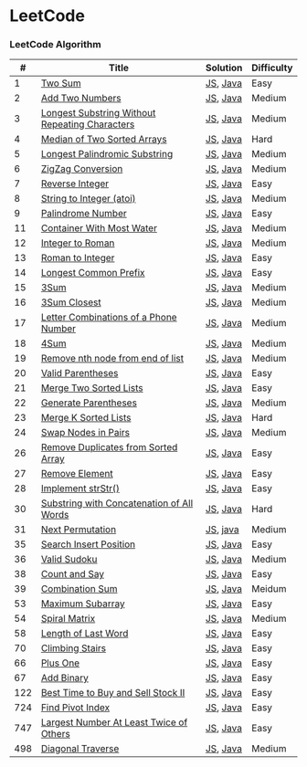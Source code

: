 LeetCode
========

### LeetCode Algorithm


| # | Title | Solution | Difficulty |
|---| ----- | -------- | ---------- |
|1|[Two Sum](https://leetcode-cn.com/problems/two-sum/)| [JS](./algorithms/js/twoSum/twoSum.js), [Java](./src/main/java/twoSum/TwoSum.java)|Easy|
|2|[Add Two Numbers](https://leetcode-cn.com/problems/add-two-numbers/)| [JS](./algorithms/js/addTwoNumbers/addTwoNumbers.js), [Java](./src/main/java/addTwoNumbers/AddTwoNumbers.java)|Medium|
|3|[Longest Substring Without Repeating Characters](https://leetcode-cn.com/problems/longest-substring-without-repeating-characters/)| [JS](./algorithms/js/longestSubstringWithoutRepeatingCharacters/longestSubstringWithoutRepeatingCharacters.js), [Java](./src/main/java/longestSubstringWithoutRepeatingCharacters/LongestSubstringWithoutRepeatingCharacters.java)|Medium|
|4|[Median of Two Sorted Arrays](https://leetcode-cn.com/problems/median-of-two-sorted-arrays/)| [JS](./algorithms/js/medianOfTwoSortedArrays/medianOfTwoSortedArrays.js), [Java](./src/main/java/medianOfTwoSortedArrays/MedianOfTwoSortedArrays.java)|Hard|
|5|[Longest Palindromic Substring](https://leetcode-cn.com/problems/longest-palindromic-substring/)| [JS](./algorithms/js/longestPalindromicSubstring/longestPalindromicSubstring.js), [Java](./src/main/java/longestPalindromicSubstring/LongestPalindromicSubstring.java)|Medium|
|6|[ZigZag Conversion](https://leetcode-cn.com/problems/zigzag-conversion/)| [JS](./algorithms/js/zigzagConversion/zigzagConversion.js), [Java](./src/main/java/zigzagConversion/ZigzagConversion.java)|Medium|
|7|[Reverse Integer](https://leetcode-cn.com/problems/reverse-integer/)| [JS](./algorithms/js/reverseInteger/reverseInteger.js), [Java](./src/main/java/reverseInteger/ReverseInteger.java)|Easy|
|8|[String to Integer (atoi)](https://leetcode-cn.com/problems/string-to-integer-atoi/)| [JS](./algorithms/js/stringToIntegerAtoi/stringToIntegerAtoi.js), [Java](./src/main/java/stringToIntegerAtoi/StringToIntegerAtoi.java)|Medium|
|9|[Palindrome Number](https://leetcode-cn.com/problems/palindrome-number/)| [JS](./algorithms/js/palindromeNumber/palindromeNumber.js), [Java](./src/main/java/palindromeNumber/PalindromeNumber.java)|Easy|
|11|[Container With Most Water](https://leetcode-cn.com/problems/container-with-most-water/)| [JS](./algorithms/js/containerWithMostWater/containerWithMostWater.js), [Java](./src/main/java/containerWithMostWater/ContainerWithMostWater.java)|Medium|
|12|[Integer to Roman](https://leetcode-cn.com/problems/integer-to-roman/)| [JS](./algorithms/js/integerToRoman/integerToRoman.js), [Java](./src/main/java/integerToRoman/IntegerToRoman.java)|Medium|
|13|[Roman to Integer](https://leetcode-cn.com/problems/roman-to-integer/)| [JS](./algorithms/js/romanToInteger/romanToInteger.js), [Java](./src/main/java/romanToInteger/RomanToInteger.java)|Easy|
|14|[Longest Common Prefix](https://leetcode-cn.com/problems/longest-common-prefix/)| [JS](./algorithms/js/longestCommonPrefix/longestCommonPrefix.js), [Java](./src/main/java/longestCommonPrefix/LongestCommonPrefix.java)|Easy|
|15|[3Sum](https://leetcode-cn.com/problems/3sum/)| [JS](./algorithms/js/3sum/3sum.js), [Java](./src/main/java/threeSum/ThreeSum.java)|Medium|
|16|[3Sum Closest](https://leetcode-cn.com/problems/3sum-closest/)| [JS](./algorithms/js/3sumClosest/3sumClosest.js), [Java](./src/main/java/threeSumCloset/ThreeSumCloset.java)|Medium|
|17|[Letter Combinations of a Phone Number](https://leetcode-cn.com/problems/letter-combinations-of-a-phone-number/)| [JS](./algorithms/js/letterCombinationsOfAPhoneNumber/letterCombinationsOfAPhoneNumber.js), [Java](./src/main/java/letterCombinationsOfAPhoneNumber/LetterCombinationsOfAPhoneNumber.java)|Medium|
|18|[4Sum](https://leetcode-cn.com/problems/4sum/)| [JS](./algorithms/js/4sum/4sum.js), [Java](./src/main/java/fourSum/FourSum.java)|Medium|
|19|[Remove nth node from end of list](https://leetcode-cn.com/problems/remove-nth-node-from-end-of-list/)| [JS](./algorithms/js/removeNthNodeFromEndOfList/removeNthNodeFromEndOfList.js), [Java](./src/main/java/removeNthNodeFromEndOfList/RemoveNthNodeFromEndOfList.java)|Medium|
|20|[Valid Parentheses](https://leetcode-cn.com/problems/valid-parentheses/)| [JS](./algorithms/js/validParentheses/validParentheses.js), [Java](./src/main/java/validParentheses/ValidParentheses.java)|Easy|
|21|[Merge Two Sorted Lists](https://leetcode-cn.com/problems/merge-two-sorted-lists/)| [JS](./algorithms/js/mergeTwoSortedLists/mergeTwoSortedLists.js), [Java](./src/main/java/mergeTwoSortedLists/MergeTwoSortedLists.java)|Easy|
|22|[Generate Parentheses](https://leetcode-cn.com/problems/generate-parentheses/)| [JS](./algorithms/js/generateParentheses/generateParentheses.js), [Java](./src/main/java/generateParentheses/GenerateParentheses.java)|Medium|
|23|[Merge K Sorted Lists](https://leetcode-cn.com/problems/merge-k-sorted-lists/)| [JS](./algorithms/js/mergeKSortedLists/mergeKSortedLists.js), [Java](./src/main/java/mergeKSortedLists/MergeKSortedLists.java)|Hard|
|24|[Swap Nodes in Pairs](https://leetcode-cn.com/problems/swap-nodes-in-pairs/)| [JS](./algorithms/js/swapNodesInPairs/swapNodesInPairs.js), [Java](./src/main/java/swapNodesInPairs/SwapNodesInPairs.java)|Medium|
|26|[Remove Duplicates from Sorted Array](https://leetcode-cn.com/problems/remove-duplicates-from-sorted-array/)| [JS](./algorithms/js/removeDuplicatesFromSortedArray/removeDuplicatesFromSortedArray.js), [Java](./src/main/java/removeDuplicatesFromSortedArray/RemoveDuplicatesFromSortedArray.java)|Easy|
|27|[Remove Element](https://leetcode-cn.com/problems/remove-element/)| [JS](./algorithms/js/removeElement/removeElement.js), [Java](./src/main/java/removeElement/RemoveElement.java)|Easy|
|28|[Implement strStr()](https://leetcode-cn.com/problems/implement-strstr/)| [JS](./algorithms/js/strStr/strStr.js), [Java](./src/main/java/strStr/StrStr.java)|Easy|
|30|[Substring with Concatenation of All Words](https://leetcode-cn.com/problems/substring-with-concatenation-of-all-words/)| [JS](./algorithms/js/substringWithConcatenationOfAllWords/substringWithConcatenationOfAllWords.js), [Java](./src/main/java/substringWithConcatenationOfAllWords/SubstringWithConcatenationOfAllWords.java)|Hard|
|31|[Next Permutation](https://leetcode-cn.com/problems/next-permutation/)| [JS](./algorithms/js/nextPermutation/nextPermutation.js), [java](./src/main/java/nextPermutation/NextPermutation.java)|Medium|
|35|[Search Insert Position](https://leetcode-cn.com/problems/search-insert-position/)| [JS](./algorithms/js/searchInsertPosition/searchInsertPosition.js), [Java](./src/main/java/searchInsertPosition/SearchInsertPosition.java)|Easy|
|36|[Valid Sudoku](https://leetcode-cn.com/problems/valid-sudoku/)| [JS](./algorithms/js/validSudoku/validSudoku.js), [Java](./src/main/java/validSudoku/ValidSudoku.java)|Medium|
|38|[Count and Say](https://leetcode-cn.com/problems/count-and-say/)| [JS](./algorithms/js/countAndSay/countAndSay.js), [Java](./src/main/java/countAndSay/CountAndSay.java)|Easy|
|39|[Combination Sum](https://leetcode-cn.com/problems/combination-sum/)| [JS](./algorithms/js/combinationSum/combinationSum.js), [Java](./src/main/java/combinationSum/CombinationSum.java)|Meidum|
|53|[Maximum Subarray](https://leetcode-cn.com/problems/maximum-subarray/)| [JS](./algorithms/js/maximumSubArray/maximumSubArray.js), [Java](./src/main/java/maximumSubArray/MaximumSubArray.java)|Easy|
|54|[Spiral Matrix](https://leetcode-cn.com/problems/spiral-matrix/)| [JS](./algorithms/js/spiralMatrix/spiralMatrix.js), [Java](./src/main/java/spiralMatrix/SpiralMatrix.java)|Medium|
|58|[Length of Last Word](https://leetcode-cn.com/problems/length-of-last-word/)| [JS](./algorithms/js/lengthOfLastWord/lengthOfLastWord.js), [Java](./src/main/java/lengthOfLastWord/LengthOfLastWord.java)|Easy|
|70|[Climbing Stairs](https://leetcode-cn.com/problems/climbing-stairs/)| [JS](./algorithms/js/climbingStairs/climbingStairs.js), [Java](./src/main/java/climbingStairs/ClimbingStairs.java)|Easy|
|66|[Plus One](https://leetcode-cn.com/problems/plus-one/)| [JS](./algorithms/js/plusOne/plusOne.js), [Java](./src/main/java/plusOne/PlusOne.java)|Easy|
|67|[Add Binary](https://leetcode-cn.com/problems/add-binary/)| [JS](./algorithms/js/addBinary/addBinary.js), [Java](./src/main/java/addBinary/AddBinary.java)|Easy|
|122|[Best Time to Buy and Sell Stock II](https://leetcode-cn.com/problems/best-time-to-buy-and-sell-stock-ii/submissions/)| [JS](./algorithms/js/bestTimeToBuyAndSellStockII/bestTimeToBuyAndSellStockII.js), [Java](./src/main/java/bestTimeToBuyAndSellStockII/BestTimeToBuyAndSellStockII.java)|Easy|
|724|[Find Pivot Index](https://leetcode-cn.com/problems/find-pivot-index/)| [JS](./algorithms/js/findPivotIndex/findPivotIndex.js), [Java](./src/main/java/findPivotIndex/FindPivotIndex.java)|Easy|
|747|[Largest Number At Least Twice of Others](https://leetcode-cn.com/problems/largest-number-at-least-twice-of-others/)| [JS](./algorithms/js/largestNumberAtLeastTwiceOfOthers/largestNumberAtLeastTwiceOfOthers.js), [Java](./src/main/java/largestNumberAtLeastTwiceOfOthers/LargestNumberAtLeastTwiceOfOthers.java)|Easy|
|498|[Diagonal Traverse](https://leetcode-cn.com/problems/diagonal-traverse/)| [JS](./algorithms/js/diagonalTraverse/diagonalTraverse.js), [Java](./src/main/java/diagonalTraverse/DiagonalTraverse.java)|Medium|
